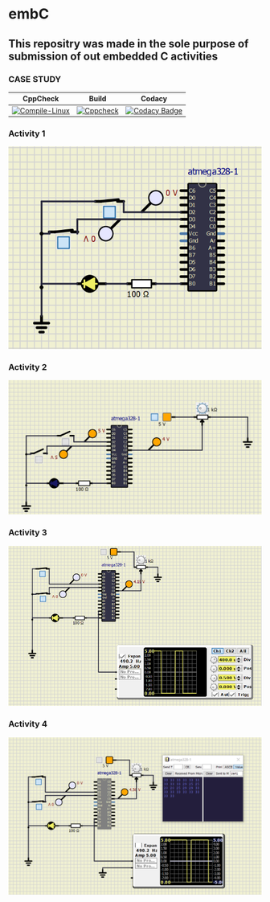 # embC 

## This repositry was made in the sole purpose of submission of out embedded C activities

### CASE STUDY

|CppCheck                   |      Build                |     Codacy     |                                       
|--------                   |-------------------------- |-------         |
|[![Compile-Linux](https://github.com/pavanyadav007/Emd_C/actions/workflows/Compile.yml/badge.svg)](https://github.com/pavanyadav007/Emd_C/actions/workflows/Compile.yml)|[![Cppcheck](https://github.com/pavanyadav007/Emd_C/actions/workflows/CodeQulaity.yml/badge.svg)](https://github.com/pavanyadav007/Emd_C/actions/workflows/CodeQulaity.yml)|[![Codacy Badge](https://app.codacy.com/project/badge/Grade/a3ce929d5764402c9845291b0b054f25)](https://www.codacy.com/gh/pavanyadav007/Emd_C/dashboard?utm_source=github.com&amp;utm_medium=referral&amp;utm_content=pavanyadav007/Emd_C&amp;utm_campaign=Badge_Grade)|


### Activity 1
![image](https://github.com/pavanyadav007/Emd_C/blob/main/simulation/Activity_1.png)

### Activity 2

![image](https://github.com/pavanyadav007/Emd_C/blob/main/simulation/activity_2.png)

### Activity 3

![image](https://github.com/pavanyadav007/Emd_C/blob/main/simulation/Activity_3.png)

### Activity 4
![image](https://github.com/pavanyadav007/Emd_C/blob/main/simulation/Activity_4.png)
